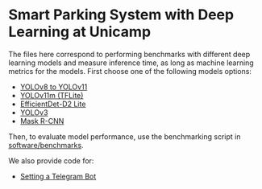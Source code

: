 # Smart Parking System with Deep Learning at Unicamp

The files here correspond to performing benchmarks with different deep learning models and measure inference time, as long as machine learning metrics for the models. First choose one of the following models options:
- [YOLOv8 to YOLOv11](yolov8_to_v11/README.md)
- [YOLOv11m (TFLite)](yolov11m_tflite/README.md)
- [EfficientDet-D2 Lite](efficientdet_lite/README.md)
- [YOLOv3](yolov3/README.md)
- [Mask R-CNN](maskrcnn/README.md)

Then, to evaluate model performance, use the benchmarking script in [software/benchmarks](benchmarks/README.md).

We also provide code for:
- [Setting a Telegram Bot](bot/README.md)